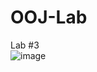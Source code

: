 # OOJ-Lab
Lab #3  
![image](https://github.com/user-attachments/assets/cf7418d7-226c-4f2c-8b2b-9c121f6717a5)
